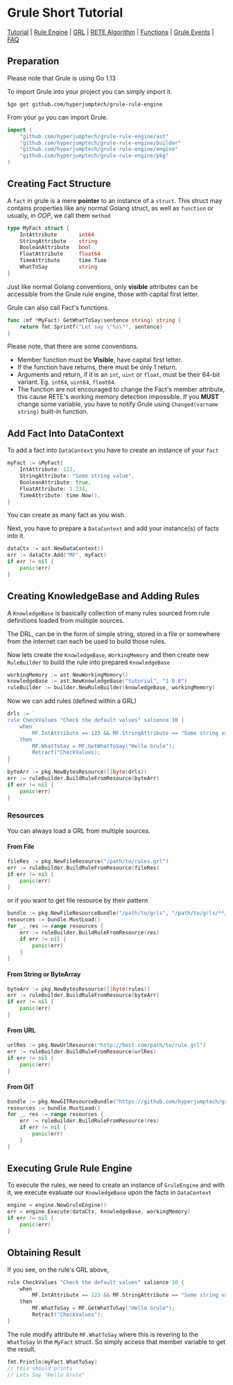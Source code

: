# Grule Short Tutorial

[Tutorial](Tutorial_en.md) | [Rule Engine](RuleEngine_en.md) | [GRL](GRL_en.md) | [RETE Algorithm](RETE_en.md) | [Functions](Function_en.md) | [Grule Events](GruleEvent_en.md) | [FAQ](FAQ_en.md)

## Preparation

Please note that Grule is using Go 1.13

To import Grule into your project you can simply import it.

```text
$go get github.com/hyperjumptech/grule-rule-engine
```

From your `go` you can import Grule.

```go
import (
	"github.com/hyperjumptech/grule-rule-engine/ast"
	"github.com/hyperjumptech/grule-rule-engine/builder"
	"github.com/hyperjumptech/grule-rule-engine/engine"
	"github.com/hyperjumptech/grule-rule-engine/pkg"
) 
``` 

## Creating Fact Structure

A `fact` in grule is a mere **pointer** to an instance of a `struct`.
This struct may contains properties like any normal Golang struct, as well
as `function` or usually, in *OOP*, we call them `method`

```go
type MyFact struct {
    IntAttribute       int64
    StringAttribute    string
    BooleanAttribute   bool
    FloatAttribute     float64
    TimeAttribute      time.Time
    WhatToSay          string
}

```

Just like normal Golang conventions, only **visible** attributes can be accessible
from the Grule rule engine, those with capital first letter.

Grule can also call Fact's functions.

```go
func (mf *MyFact) GetWhatToSay(sentence string) string {
    return fmt.Sprintf("Let say \"%s\"", sentence)
}
```

Please note, that there are some conventions.

* Member function must be **Visible**, have capital first letter.
* If the function have returns, there must be only 1 return.
* Arguments and return, if it is an `int`, `uint` or `float`, must be their 64-bit variant. Eg. `int64`, `uint64`, `float64`.
* The function are not encouraged to change the Fact's member attribute, this cause RETE's working memory detection impossible.
If you **MUST** change some variable, you have to notify Grule using `Changed(varname string)` built-in function.

## Add Fact Into DataContext

To add a fact into `DataContext` you have to create an instance of your `fact`

```go
myFact := &MyFact{
    IntAttribute: 123,
    StringAttribute: "Some string value",
    BooleanAttribute: true,
    FloatAttribute: 1.234,
    TimeAttribute: time.Now(),
}
```

You can create as many fact as you wish.

Next, you have to prepare a `DataContext` and add your instance(s) of facts into it.

```go
dataCtx := ast.NewDataContext()
err := dataCtx.Add("MF", myFact)
if err != nil {
    panic(err)
}
```

## Creating KnowledgeBase and Adding Rules

A `KnowledgeBase` is basically collection of many rules sourced from rule definitions
loaded from multiple sources.

The DRL, can be in the form of simple string, stored in a file or somewhere from the internet can each be
used to build those rules.

Now lets create the `KnowledgeBase`, `WorkingMemory` and then create new `RuleBuilder` to build the rule into prepared `KnowledgeBase`

```go
workingMemory := ast.NewWorkingMemory()
knowledgeBase := ast.NewKnowledgeBase("tutorial", "1.0.0")
ruleBuilder := builder.NewRuleBuilder(knowledgeBase, workingMemory)
```

Now we can add rules (defined within a GRL)

```go
drls := `
rule CheckValues "Check the default values" salience 10 {
    when 
        MF.IntAttribute == 123 && MF.StringAttribute == "Some string value"
    then
        MF.WhatToSay = MF.GetWhatToSay("Hello Grule");
        Retract("CheckValues);
}
`
byteArr := pkg.NewBytesResource([]byte(drls))
err := ruleBuilder.BuildRuleFromResource(byteArr)
if err != nil {
    panic(err)
}
```

### Resources

You can always load a GRL from multiple sources.

#### From File

```go
fileRes := pkg.NewFileResource("/path/to/rules.grl")
err := ruleBuilder.BuildRuleFromResource(fileRes)
if err != nil {
    panic(err)
}
```

or if you want to get file resource by their pattern

```go
bundle := pkg.NewFileResourceBundle("/path/to/grls", "/path/to/grls/**/*.grl")
resources := bundle.MustLoad()
for _, res := range resources {
    err := ruleBuilder.BuildRuleFromResource(res)
    if err != nil {
        panic(err)
    }
}
```

#### From String or ByteArray

```go
byteArr := pkg.NewBytesResource([]byte(rules))
err := ruleBuilder.BuildRuleFromResource(byteArr)
if err != nil {
    panic(err)
}
```

#### From URL

```go
urlRes := pkg.NewUrlResource("http://host.com/path/to/rule.grl")
err := ruleBuilder.BuildRuleFromResource(urlRes)
if err != nil {
    panic(err)
}
```

#### From GIT

```go
bundle := pkg.NewGITResourceBundle("https://github.com/hyperjumptech/grule-rule-engine.git", "/**/*.grl")
resources := bundle.MustLoad()
for _, res := range resources {
    err := ruleBuilder.BuildRuleFromResource(res)
    if err != nil {
        panic(err)
    }
}
```

## Executing Grule Rule Engine

To execute the rules, we need to create an instance of `GruleEngine` and with it,
we execute evaluate our `KnowledgeBase` upon the facts in `DataContext`

```go
engine = engine.NewGruleEngine()
err = engine.Execute(dataCtx, knowledgeBase, workingMemory)
if err != nil {
    panic(err)
}
```

## Obtaining Result

If you see, on the rule's GRL above,

```go
rule CheckValues "Check the default values" salience 10 {
    when 
        MF.IntAttribute == 123 && MF.StringAttribute == "Some string value"
    then
        MF.WhatToSay = MF.GetWhatToSay("Hello Grule");
        Retract("CheckValues");
}
```

The rule modify attribute `MF.WhatToSay` where this is revering to the `WhatToSay` in the
`MyFact` struct. So simply access that member variable to get the result.

```go
fmt.Println(myFact.WhatToSay)
// this should prints
// Lets Say "Hello Grule"
```
